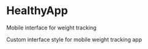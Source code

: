 HealthyApp
==========

Mobile interface for weight tracking

Custom interface style for mobile weight tracking app
